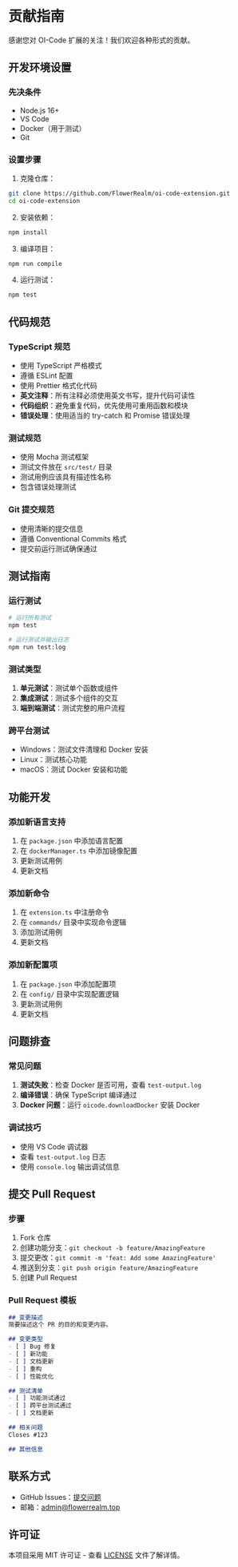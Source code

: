 # 贡献指南

感谢您对 OI-Code 扩展的关注！我们欢迎各种形式的贡献。

## 开发环境设置

### 先决条件
- Node.js 16+
- VS Code
- Docker（用于测试）
- Git

### 设置步骤
1. 克隆仓库：
```bash
git clone https://github.com/FlowerRealm/oi-code-extension.git
cd oi-code-extension
```

2. 安装依赖：
```bash
npm install
```

3. 编译项目：
```bash
npm run compile
```

4. 运行测试：
```bash
npm test
```

## 代码规范

### TypeScript 规范
- 使用 TypeScript 严格模式
- 遵循 ESLint 配置
- 使用 Prettier 格式化代码
- **英文注释**：所有注释必须使用英文书写，提升代码可读性
- **代码组织**：避免重复代码，优先使用可重用函数和模块
- **错误处理**：使用适当的 try-catch 和 Promise 错误处理

### 测试规范
- 使用 Mocha 测试框架
- 测试文件放在 `src/test/` 目录
- 测试用例应该具有描述性名称
- 包含错误处理测试

### Git 提交规范
- 使用清晰的提交信息
- 遵循 Conventional Commits 格式
- 提交前运行测试确保通过

## 测试指南

### 运行测试
```bash
# 运行所有测试
npm test

# 运行测试并输出日志
npm run test:log
```

### 测试类型
1. **单元测试**：测试单个函数或组件
2. **集成测试**：测试多个组件的交互
3. **端到端测试**：测试完整的用户流程

### 跨平台测试
- Windows：测试文件清理和 Docker 安装
- Linux：测试核心功能
- macOS：测试 Docker 安装和功能

## 功能开发

### 添加新语言支持
1. 在 `package.json` 中添加语言配置
2. 在 `dockerManager.ts` 中添加镜像配置
3. 更新测试用例
4. 更新文档

### 添加新命令
1. 在 `extension.ts` 中注册命令
2. 在 `commands/` 目录中实现命令逻辑
3. 添加测试用例
4. 更新文档

### 添加新配置项
1. 在 `package.json` 中添加配置项
2. 在 `config/` 目录中实现配置逻辑
3. 更新测试用例
4. 更新文档

## 问题排查

### 常见问题
1. **测试失败**：检查 Docker 是否可用，查看 `test-output.log`
2. **编译错误**：确保 TypeScript 编译通过
3. **Docker 问题**：运行 `oicode.downloadDocker` 安装 Docker

### 调试技巧
- 使用 VS Code 调试器
- 查看 `test-output.log` 日志
- 使用 `console.log` 输出调试信息

## 提交 Pull Request

### 步骤
1. Fork 仓库
2. 创建功能分支：`git checkout -b feature/AmazingFeature`
3. 提交更改：`git commit -m 'feat: Add some AmazingFeature'`
4. 推送到分支：`git push origin feature/AmazingFeature`
5. 创建 Pull Request

### Pull Request 模板
```markdown
## 变更描述
简要描述这个 PR 的目的和变更内容。

## 变更类型
- [ ] Bug 修复
- [ ] 新功能
- [ ] 文档更新
- [ ] 重构
- [ ] 性能优化

## 测试清单
- [ ] 功能测试通过
- [ ] 跨平台测试通过
- [ ] 文档更新

## 相关问题
Closes #123

## 其他信息
```

## 联系方式
- GitHub Issues：[提交问题](https://github.com/FlowerRealm/oi-code-extension/issues)
- 邮箱：admin@flowerrealm.top

## 许可证
本项目采用 MIT 许可证 - 查看 [LICENSE](LICENSE) 文件了解详情。
